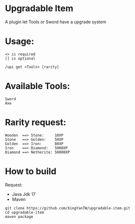 # Upgradable Item
A plugin let Tools or Sword have a upgrade system
# Usage:
```
<> is required
[] is optional

/upi get <Tools> [rarity]
```
# Available Tools:
```
Sword
Axe
```
# Rarity request:
```
Wooden  ==> Stone:     10XP
Stone   ==> Golden:    50XP
Golden  ==> Iron:      80XP
Iron    ==> Diamond:   5000XP
Diamond ==> Netherite: 50000XP
```
# How to build
Request:
  - Java Jdk 17
  - Maven
```
git clone https://github.com/XingYanTW/upgradable-item.git
cd upgradable-item
maven package
```
